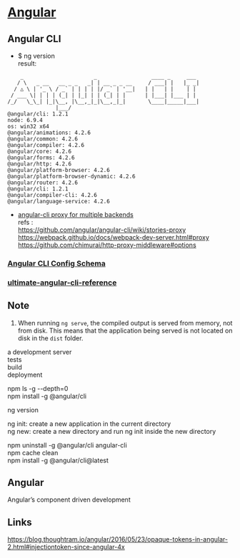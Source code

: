 # [Angular](https://angular.cn/docs/ts/latest/)

## Angular CLI

+ $ ng version  
result: 
```
    _                      _                 ____ _     ___
   / \   _ __   __ _ _   _| | __ _ _ __     / ___| |   |_ _|
  / △ \ | '_ \ / _` | | | | |/ _` | '__|   | |   | |    | |
 / ___ \| | | | (_| | |_| | | (_| | |      | |___| |___ | |
/_/   \_\_| |_|\__, |\__,_|_|\__,_|_|       \____|_____|___|
               |___/
@angular/cli: 1.2.1
node: 6.9.4
os: win32 x64
@angular/animations: 4.2.6
@angular/common: 4.2.6
@angular/compiler: 4.2.6
@angular/core: 4.2.6
@angular/forms: 4.2.6
@angular/http: 4.2.6
@angular/platform-browser: 4.2.6
@angular/platform-browser-dynamic: 4.2.6
@angular/router: 4.2.6
@angular/cli: 1.2.1
@angular/compiler-cli: 4.2.6
@angular/language-service: 4.2.6
```

+ [angular-cli proxy for multiple backends](https://stackoverflow.com/q/43364804/4983501)  
refs :  
https://github.com/angular/angular-cli/wiki/stories-proxy  
https://webpack.github.io/docs/webpack-dev-server.html#proxy  
https://github.com/chimurai/http-proxy-middleware#options  



### [Angular CLI Config Schema](https://github.com/angular/angular-cli/wiki/angular-cli#angular-cli-config-schema)

### [ultimate-angular-cli-reference](https://www.sitepoint.com/ultimate-angular-cli-reference/)  

## Note
1. When running `ng serve`, the compiled output is served from memory, not from disk. This means that the application being served is not located on disk in the `dist` folder.  

a development server  
tests  
build  
deployment  

npm ls -g --depth=0  
npm install -g @angular/cli  

ng version  

ng init: create a new application in the current directory  
ng new: create a new directory and run ng init inside the new directory  

npm uninstall -g @angular/cli angular-cli  
npm cache clean  
npm install -g @angular/cli@latest  

## Angular
Angular’s component driven development  


## Links
https://blog.thoughtram.io/angular/2016/05/23/opaque-tokens-in-angular-2.html#injectiontoken-since-angular-4x










